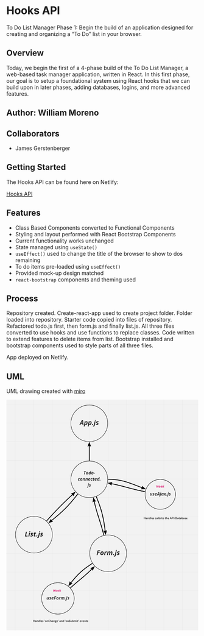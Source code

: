 # Hooks API

To Do List Manager Phase 1: Begin the build of an application designed for creating and organizing a “To Do” list in your browser.

## Overview

Today, we begin the first of a 4-phase build of the To Do List Manager, a web-based task manager application, written in React. In this first phase, our goal is to setup a foundational system using React hooks that we can build upon in later phases, adding databases, logins, and more advanced features.

## Author: William Moreno

## Collaborators

- James Gerstenberger

## Getting Started

The Hooks API can be found here on Netlify:

[Hooks API](https://zen-khorana-6553d5.netlify.app/)

## Features

- Class Based Components converted to Functional Components
- Styling and layout performed with React Bootstrap Components
- Current functionality works unchanged
- State managed using `useState()`
- `useEffect()` used to change the title of the browser to show to dos remaining
- To do items pre-loaded using `useEffect()`
- Provided mock-up design matched 
- `react-bootstrap` components and theming used

## Process

Repository created. Create-react-app used to create project folder. Folder loaded into repository. Starter code copied into files of repository. Refactored todo.js first, then form.js and finally list.js. All three files converted to use hooks and use functions to replace classes. Code written to extend features to delete items from list. Bootstrap installed and bootstrap components used to style parts of all three files.

App deployed on Netlify.

## UML

UML drawing created with [miro](https://miro.com/)

![Hooks API Whiteboard](./assets/hooksapi.PNG)
